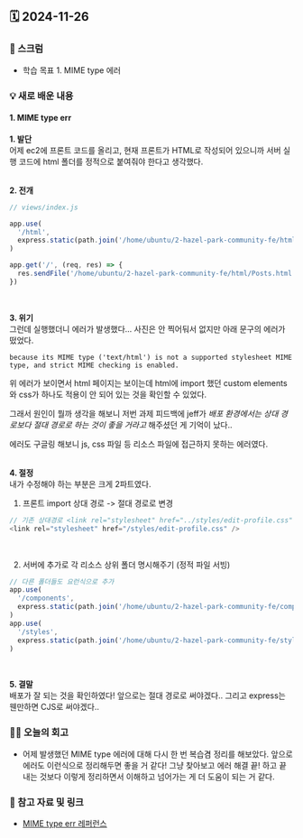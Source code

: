 ## 🗓️ 2024-11-26

### 🐌 스크럼

- 학습 목표 1. MIME type 에러

### 💡 새로 배운 내용

#### 1. MIME type err

**1. 발단** <br />
어제 ec2에 프론트 코드를 올리고, 현재 프론트가 HTML로 작성되어 있으니까 서버 실행 코드에 html 폴더를 정적으로 붙여줘야 한다고 생각했다. <br />
<br />

**2. 전개** <br />

```js
// views/index.js

app.use(
  '/html',
  express.static(path.join('/home/ubuntu/2-hazel-park-community-fe/html'))
)

app.get('/', (req, res) => {
  res.sendFile('/home/ubuntu/2-hazel-park-community-fe/html/Posts.html') // 메인 html 경로
})
```

<br />

**3. 위기** <br />
그런데 실행했더니 에러가 발생했다... 사진은 안 찍어둬서 없지만 아래 문구의 에러가 떴었다. <br />

`because its MIME type ('text/html') is not a supported stylesheet MIME type, and strict MIME checking is enabled.`

위 에러가 보이면서 html 페이지는 보이는데 html에 import 했던 custom elements와 css가 하나도 적용이 안 되어 있는 것을 확인할 수 있었다. <br />

그래서 원인이 뭘까 생각을 해보니 저번 과제 피드백에 jeff가 _배포 환경에서는 상대 경로보다 절대 경로로 하는 것이 좋을 거라고_ 해주셨던 게 기억이 났다.. <br />

에러도 구글링 해보니 js, css 파일 등 리소스 파일에 접근하지 못하는 에러였다. <br />
<br />

**4. 절정** <br />
내가 수정해야 하는 부분은 크게 2파트였다. <br />

1. 프론트 import 상대 경로 -> 절대 경로로 변경

```js
// 기존 상대경로 <link rel="stylesheet" href="../styles/edit-profile.css" />
<link rel="stylesheet" href="/styles/edit-profile.css" />
```

<br />

2. 서버에 추가로 각 리소스 상위 폴더 명시해주기 (정적 파일 서빙)

```js
// 다른 폴더들도 요런식으로 추가
app.use(
  '/components',
  express.static(path.join('/home/ubuntu/2-hazel-park-community-fe/components'))
)
app.use(
  '/styles',
  express.static(path.join('/home/ubuntu/2-hazel-park-community-fe/styles'))
)
```

<br />

**5. 결말** <br />
배포가 잘 되는 것을 확인하였다! 앞으로는 절대 경로로 써야겠다.. 그리고 express는 웬만하면 CJS로 써야겠다..

### 👏🏻 오늘의 회고

- 어제 발생했던 MIME type 에러에 대해 다시 한 번 복습겸 정리를 해보았다. 앞으로 에러도 이런식으로 정리해두면 좋을 거 같다! 그냥 찾아보고 에러 해결 끝! 하고 끝내는 것보다 이렇게 정리하면서 이해하고 넘어가는 게 더 도움이 되는 거 같다.

### 🔗 참고 자료 및 링크

- [MIME type err 레퍼런스](https://july7k.tistory.com/140)
